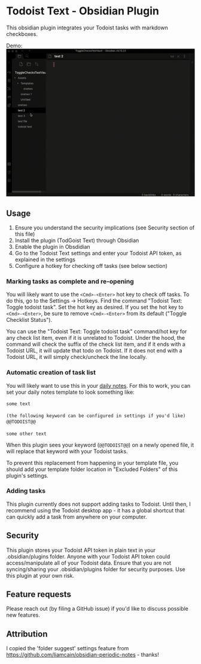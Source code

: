 # Todoist Text - Obsidian Plugin

This obsidian plugin integrates your Todoist tasks with markdown checkboxes.

Demo: ![demo](obsidian-demo.gif)

## Usage
1. Ensure you understand the security implications (see Security section of this file)
2. Install the plugin (TodGoist Text) through Obsidian
3. Enable the plugin in Obsdidian
4. Go to the Todoist Text settings and enter your Todoist API token, as explained in the settings
5. Configure a hotkey for checking off tasks (see below section)

### Marking tasks as complete and re-opening
You will likely want to use the `<Cmd>-<Enter>` hot key to check off tasks. To do this, go to the Settings -> Hotkeys. Find the command "Todoist Text: Toggle todoist task". Set the hot key as desired. If you set the hot key to `<Cmd>-<Enter>`, be sure to remove `<Cmd>-<Enter>` from its default ("Toggle Checklist Status").

You can use the "Todoist Text: Toggle todoist task" command/hot key for any check list item, even if it is unrelated to Todoist. Under the hood, the command will check the suffix of the check list item, and if it ends with a Todoist URL, it will update that todo on Todoist. If it does not end with a Todoist URL, it will simply check/uncheck the line locally.

### Automatic creation of task list
You will likely want to use this in your [daily notes](https://help.obsidian.md/Plugins/Daily+notes). For this to work, you can set your daily notes template to look something like:
```text
some text

(the following keyword can be configured in settings if you'd like)
@@TODOIST@@

some other text
```

When this plugin sees your keyword (`@@TODOIST@@`) on a newly opened file, it will replace that keyword with your Todoist tasks.

To prevent this replacement from happening in your template file, you should add your template folder location in "Excluded Folders" of this plugin's settings.

### Adding tasks
This plugin currently does not support adding tasks to Todoist. Until then, I recommend using the Todoist desktop app - it has a global shortcut that can quickly add a task from anywhere on your computer.

## Security 
This plugin stores your Todoist API token in plain text in your .obsidian/plugins folder. Anyone with your Todoist API token could access/manipulate all of your Todoist data. Ensure that you are not syncing/sharing your .obsidian/plugins folder for security purposes. Use this plugin at your own risk.

## Feature requests
Please reach out (by filing a GitHub issue) if you'd like to discuss possible new features.

## Attribution
I copied the 'folder suggest' settings feature from https://github.com/liamcain/obsidian-periodic-notes - thanks!
